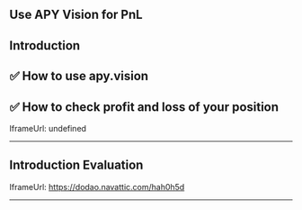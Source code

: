 ## Use APY Vision for PnL


## Introduction


## ✅ How to use apy.vision 
## ✅ How to check profit and loss of your position    

IframeUrl: undefined    


---
## Introduction Evaluation

    

IframeUrl: https://dodao.navattic.com/hah0h5d    


---
